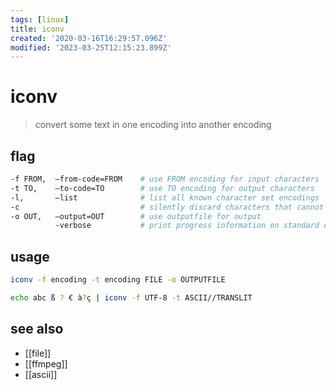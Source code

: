 ```yaml
---
tags: [linux]
title: iconv
created: '2020-03-16T16:29:57.096Z'
modified: '2023-03-25T12:15:23.899Z'
---
```


# iconv

> convert some text in one encoding into another encoding

## flag

```sh
-f FROM,  –from-code=FROM    # use FROM encoding for input characters
-t TO,    –to-code=TO        # use TO encoding for output characters
-l,       –list              # list all known character set encodings
-c                           # silently discard characters that cannot be converted instead of terminating when encountering such characters
-o OUT,   –output=OUT        # use outputfile for output
          -verbose           # print progress information on standard error when processing multiple files
```

## usage

```sh
iconv -f encoding -t encoding FILE -o OUTPUTFILE

echo abc ß ? € à?ç | iconv -f UTF-8 -t ASCII//TRANSLIT
```

## see also

- [[file]]
- [[ffmpeg]]
- [[ascii]]
